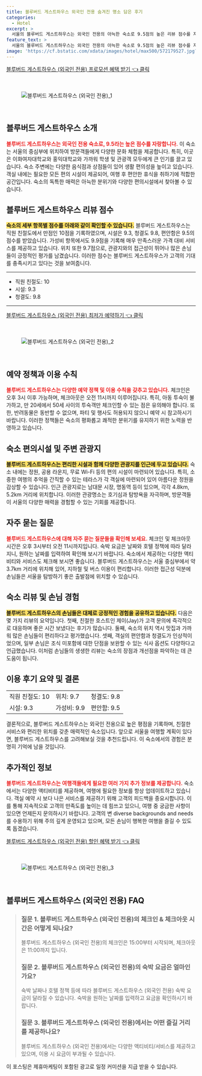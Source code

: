 ```yaml
---
title: 블루버드 게스트하우스 외국인 전용 숨겨진 명소 담은 후기
categories:
  - Hotel
excerpt: >
  서울의 블루버드 게스트하우스는 외국인 전용의 아늑한 숙소로 9.5점의 높은 리뷰 점수를 자랑합니다. 친절한 직원과 뛰어난 가성비 청결도 덕분에 커플과 여행객들에게 인기가 많습니다. 서울의 중심에서 가까운 위치에서 특별한 경험을 느껴보세요!
feature_text: >
  서울의 블루버드 게스트하우스는 외국인 전용의 아늑한 숙소로 9.5점의 높은 리뷰 점수를 자랑합니다. 친절한 직원과 뛰어난 가성비 청결도 덕분에 커플과 여행객들에게 인기가 많습니다. 서울의 중심에서 가까운 위치에서 특별한 경험을 느껴보세요!
image: 'https://cf.bstatic.com/xdata/images/hotel/max500/572179527.jpg?k=530d8309fec92ccc16cfd9871220bdb166de74923c769106bbf4ac551a48e014&o=&hp=1'
---
```


<p><a class="modoo-button" href="https://tinyurl.com/23hprxjp" rel="nofollow noopener">블루버드 게스트하우스 (외국인 전용) 프로모션 혜택 받기 👈 클릭</a></p><br/>
<figure class="image"><img alt="블루버드 게스트하우스 (외국인 전용)_1" src="https://cf.bstatic.com/xdata/images/hotel/max1024x768/508798938.jpg?k=09e4108bf1d78e6dd2dbfeaf7b29c5bc40d24cc5143efa490732575ca01503b3&amp;o=&amp;hp=1"/></figure><br/>
<h2 id="블루버드_게스트하우스_소개">블루버드 게스트하우스 소개</h2>
<p><b><span style="color: #ee2323;">블루버드 게스트하우스는 외국인 전용 숙소로, 9.5라는 높은 점수를 자랑합니다.</span></b> 이 숙소는 서울의 중심부에 위치하여 방문객들에게 다양한 문화 체험을 제공합니다. 특히, 이곳은 이화여자대학교와 홍익대학교와 가까워 학생 및 관광객 모두에게 큰 인기를 끌고 있습니다. 숙소 주변에는 다양한 음식점과 상점들이 있어 생활 편의성을 높이고 있습니다. 객실 내에는 필요한 모든 편의 시설이 제공되어, 여행 후 편안한 휴식을 취하기에 적합한 공간입니다. 숙소의 독특한 매력은 아늑한 분위기와 다양한 편의시설에서 찾아볼 수 있습니다.</p>
<h2 id="블루버드_게스트하우스_리뷰_점수">블루버드 게스트하우스 리뷰 점수</h2>
<p><b><span style="background-color: #ffe066;">숙소의 세부 항목별 점수를 아래와 같이 확인할 수 있습니다.</span></b> 블루버드 게스트하우스는 직원 친절도에서 만점인 10점을 기록하였으며, 시설은 9.3, 청결도 9.8, 편안함은 9.5의 점수를 받았습니다. 가성비 항목에서도 9.9점을 기록해 매우 만족스러운 가격 대비 서비스를 제공하고 있습니다. 위치 또한 9.7점으로, 관광지와의 접근성이 뛰어나 많은 손님들이 긍정적인 평가를 남겼습니다. 이러한 점수는 블루버드 게스트하우스가 고객의 기대를 충족시키고 있다는 것을 보여줍니다.</p>
<hr/>
<ul>
<li>직원 친절도: 10</li>
<li>시설: 9.3</li>
<li>청결도: 9.8</li>
</ul>
<hr/>
<p><a class="modoo-button" href="https://tinyurl.com/23hprxjp" rel="nofollow noopener">블루버드 게스트하우스 (외국인 전용) 최저가 예약하기 👈 클릭</a></p><br/>
<figure class="image"><img alt="블루버드 게스트하우스 (외국인 전용)_2" src="https://cf.bstatic.com/xdata/images/hotel/max500/572179527.jpg?k=530d8309fec92ccc16cfd9871220bdb166de74923c769106bbf4ac551a48e014&amp;o=&amp;hp=1"/></figure><br/>
<h2 id="예약_정책과_이용_수칙">예약 정책과 이용 수칙</h2>
<p><b><span style="color: #ee2323;">블루버드 게스트하우스는 다양한 예약 정책 및 이용 수칙을 갖추고 있습니다.</span></b> 체크인은 오후 3시 이후 가능하며, 체크아웃은 오전 11시까지 이루어집니다. 특히, 아동 투숙이 불가하고, 만 20세에서 50세 사이의 투숙객만 체크인할 수 있는 점은 유의해야 합니다. 또한, 반려동물은 동반할 수 없으며, 파티 및 행사도 허용되지 않으니 예약 시 참고하시기 바랍니다. 이러한 정책들은 숙소의 평화롭고 쾌적한 분위기를 유지하기 위한 노력을 반영하고 있습니다.</p>
<h2 id="숙소_편의시설_및_주변_관광지">숙소 편의시설 및 주변 관광지</h2>
<p><b><span style="background-color: #ffe066;">블루버드 게스트하우스는 편리한 시설과 함께 다양한 관광지를 인근에 두고 있습니다.</span></b> 숙소 내에는 정원, 공용 라운지, 무료 Wi-Fi 등의 편의 시설이 마련되어 있습니다. 특히, 소중한 여행의 추억을 간직할 수 있는 테라스가 각 객실에 마련되어 있어 아름다운 정원을 감상할 수 있습니다. 인근 관광지로는 남대문 시장, 명동역 등이 있으며, 각각 4.8km, 5.2km 거리에 위치합니다. 이러한 관광명소는 호기심과 탐방욕을 자극하며, 방문객들이 서울의 다양한 매력을 경험할 수 있는 기회를 제공합니다.</p>
<h2 id="자주_묻는_질문">자주 묻는 질문</h2>
<p><b><span style="color: #ee2323;">블루버드 게스트하우스에 대해 자주 묻는 질문들을 확인해 보세요.</span></b> 체크인 및 체크아웃 시간은 오후 3시부터 오전 11시까지입니다. 숙박 요금은 날짜와 호텔 정책에 따라 달라지니, 원하는 날짜를 입력하여 확인해 보시기 바랍니다. 숙소에서 제공하는 다양한 액티비티와 서비스도 체크해 보시면 좋습니다. 블루버드 게스트하우스는 서울 중심부에서 약 3.7km 거리에 위치해 있어, 지하철 및 버스 이용이 편리합니다. 이러한 접근성 덕분에 손님들은 서울을 탐방하기 좋은 출발점에 위치할 수 있습니다.</p>
<h2 id="숙소_리뷰_및_손님_경험">숙소 리뷰 및 손님 경험</h2>
<p><b><span style="background-color: #ffe066;">블루버드 게스트하우스의 손님들은 대체로 긍정적인 경험을 공유하고 있습니다.</span></b> 다음은 몇 가지 리뷰의 요약입니다. 첫째, 친절한 호스트인 제이(Jay)가 고객 문의에 즉각적으로 대응하며 좋은 시간 보냈다는 후기가 많습니다. 둘째, 숙소의 위치 역시 맛집과 가까워 많은 손님들이 편리하다고 평가했습니다. 셋째, 객실의 편안함과 청결도가 인상적이었으며, 일부 손님은 조식 미포함에 대한 단점을 보완할 수 있는 식사 옵션도 다양하다고 언급했습니다. 이처럼 손님들의 생생한 리뷰는 숙소의 장점과 개선점을 파악하는 데 큰 도움이 됩니다.</p>
<h2 id="이용_후기_요약_및_결론">이용 후기 요약 및 결론</h2>
<table>
<tr>
<td>직원 친절도: 10</td>
<td>위치: 9.7</td>
<td>청결도: 9.8</td>
</tr>
<tr>
<td>시설: 9.3</td>
<td>가성비: 9.9</td>
<td>편안함: 9.5</td>
</tr>
</table>
<p>결론적으로, 블루버드 게스트하우스는 외국인 전용으로 높은 평점을 기록하며, 친절한 서비스와 편리한 위치를 갖춘 매력적인 숙소입니다. 앞으로 서울을 여행할 계획이 있다면, 블루버드 게스트하우스를 고려해보실 것을 추천드립니다. 이 숙소에서의 경험은 분명히 기억에 남을 것입니다.</p>
<h2 id="추가적인_정보">추가적인 정보</h2>
<p><b><span style="color: #ee2323;">블루버드 게스트하우스는 여행객들에게 필요한 여러 가지 추가 정보를 제공합니다.</span></b> 숙소에서는 다양한 액티비티를 제공하며, 여행에 필요한 정보를 항상 업데이트하고 있습니다. 객실 예약 시 보다 나은 서비스를 제공하기 위해 고객의 피드백을 중요시합니다. 이를 통해 지속적으로 고객의 만족도를 높이는 데 힘쓰고 있으니, 여행 중 궁금한 사항이 있으면 언제든지 문의하시기 바랍니다. 고객의 변 diverse backgrounds and needs를 수용하기 위해 주의 깊게 운영되고 있으며, 모든 손님이 행복한 여행을 즐길 수 있도록 돕겠습니다.</p>
<p><a class="modoo-button" href="https://tinyurl.com/23hprxjp" rel="nofollow noopener">블루버드 게스트하우스 (외국인 전용) 할인 혜택 받기 👈 클릭</a></p><br>

<figure class="image"><img src="https://cf.bstatic.com/xdata/images/hotel/max500/529477405.jpg?k=ced045a58060509b07f1c78fde2b8c7bce8a84a560ff0a0bc42fb15f43b65745&o=&hp=1" alt="블루버드 게스트하우스 (외국인 전용)_3"></figure><br>
<h2 id="블루버드 게스트하우스 (외국인 전용)_FAQ">블루버드 게스트하우스 (외국인 전용) FAQ</h2>
<div itemscope="" itemtype="https://schema.org/FAQPage"> <blockquote> <div itemscope="" itemprop="mainEntity" itemtype="https://schema.org/Question"> <h3 id="질문_1" itemprop="name">질문 1. 블루버드 게스트하우스 (외국인 전용)의 체크인 & 체크아웃 시간은 어떻게 되나요?</h3> <div itemscope="" itemprop="acceptedAnswer" itemtype="https://schema.org/Answer"> <span itemprop="text"> <p>블루버드 게스트하우스 (외국인 전용)의 체크인은 15:00부터 시작되며, 체크아웃은 11:00까지 입니다.</p> </span> </div> </div> <div itemscope="" itemprop="mainEntity" itemtype="https://schema.org/Question"> <h3 id="질문_2" itemprop="name">질문 2. 블루버드 게스트하우스 (외국인 전용)의 숙박 요금은 얼마인가요?</h3> <div itemscope="" itemprop="acceptedAnswer" itemtype="https://schema.org/Answer"> <span itemprop="text"> <p>숙박 날짜나 호텔 정책 등에 따라 블루버드 게스트하우스 (외국인 전용) 숙박 요금이 달라질 수 있습니다. 숙박을 원하는 날짜를 입력하고 요금을 확인하시기 바랍니다.</p> </span> </div> </div> <div itemscope="" itemprop="mainEntity" itemtype="https://schema.org/Question"> <h3 id="질문_3" itemprop="name">질문 3. 블루버드 게스트하우스 (외국인 전용)에서는 어떤 즐길 거리를 제공하나요?</h3> <div itemscope="" itemprop="acceptedAnswer" itemtype="https://schema.org/Answer"> <span itemprop="text"> <p>블루버드 게스트하우스 (외국인 전용)에서는 다양한 액티비티/서비스를 제공하고 있으며, 이용 시 요금이 부과될 수 있습니다.</p> </span> </div> </div> </blockquote> </div><p>이 포스팅은 제휴마케팅이 포함된 광고로 일정 커미션을 지급 받을 수 있습니다.</p>

